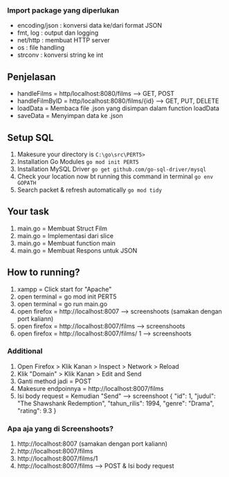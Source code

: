### Import package yang diperlukan

- encoding/json : konversi data ke/dari format JSON
- fmt, log : output dan logging
- net/http : membuat HTTP server
- os : file handling
- strconv : konversi string ke int

## Penjelasan

- handleFilms = http/localhost:8080/films --> GET, POST
- handleFilmByID = http/localhost:8080/films/{id} --> GET, PUT, DELETE
- loadData = Membaca file .json yang disimpan dalam function loadData
- saveData = Menyimpan data ke .json

## Setup SQL

1. Makesure your directory is
   `C:\go\src\PERT5>`
2. Installation Go Modules
   `go mod init PERT5`
3. Installation MySQL Driver
   `go get github.com/go-sql-driver/mysql`
4. Check your location now bt running this command in terminal
   `go env GOPATH`
5. Search packet & refresh automatically
   `go mod tidy`

## Your task

1. main.go = Membuat Struct Film
2. main.go = Implementasi dari slice
3. main.go = Membuat function main
4. main.go = Membuat Respons untuk JSON

## How to running?

1. xampp = Click start for "Apache"
2. open terminal = go mod init PERT5
3. open terminal = go run main.go
4. open firefox = http://localhost:8007 --> screenshoots (samakan dengan port kaliann)
5. open firefox = http://localhost:8007/films --> screenshoots
6. open firefox = http://localhost:8007/films/ 1 --> screenshoots

### Additional

1. Open Firefox > Klik Kanan > Inspect > Network > Reload
2. Klik "Domain" > Klik Kanan > Edit and Send
3. Ganti method jadi = POST
4. Makesure endpoinnya = http://localhost:8007/films
5. Isi body request = Kemudian "Send" --> screenshoot
   {
   "id": 1,
   "judul": "The Shawshank Redemption",
   "tahun_rilis": 1994,
   "genre": "Drama",
   "rating": 9.3
   }

### Apa aja yang di Screenshoots?

1. http://localhost:8007 (samakan dengan port kaliann)
2. http://localhost:8007/films
3. http://localhost:8007/films/1
4. http://localhost:8007/films --> POST & Isi body request
